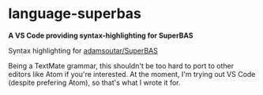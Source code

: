 # language-superbas

**A VS Code providing syntax-highlighting for SuperBAS**

Syntax highlighting for [adamsoutar/SuperBAS](https://github.com/adamsoutar/SuperBAS)

Being a TextMate grammar, this shouldn't be too hard to port to other editors like Atom if you're interested. At the moment, I'm trying out VS Code (despite prefering Atom), so that's what I wrote it for.